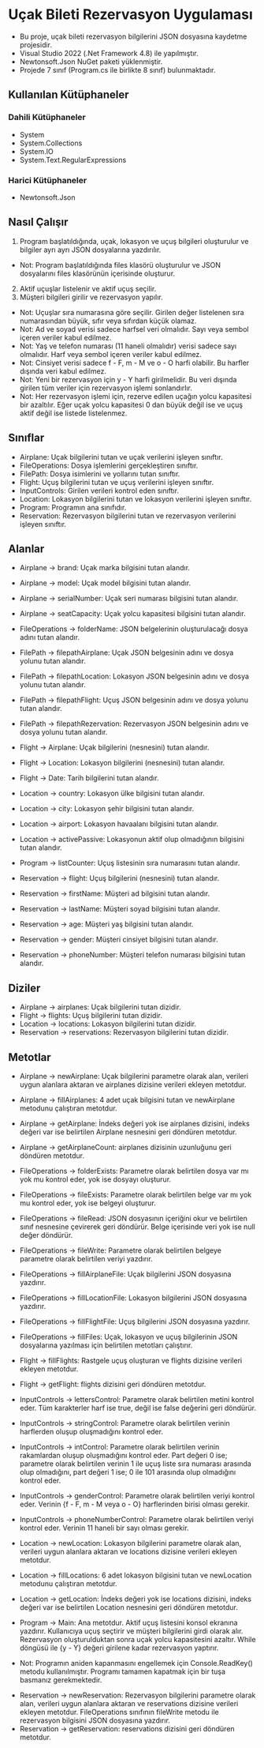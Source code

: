 # Uçak Bileti Rezervasyon Uygulaması

* Bu proje, uçak bileti rezervasyon bilgilerini JSON dosyasına kaydetme projesidir.
* Visual Studio 2022 (.Net Framework 4.8) ile yapılmıştır.
* Newtonsoft.Json NuGet paketi yüklenmiştir.
* Projede 7 sınıf (Program.cs ile birlikte 8 sınıf) bulunmaktadır.

## Kullanılan Kütüphaneler

### Dahili Kütüphaneler
- System
- System.Collections
- System.IO
- System.Text.RegularExpressions

### Harici Kütüphaneler
- Newtonsoft.Json

## Nasıl Çalışır

1. Program başlatıldığında, uçak, lokasyon ve uçuş bilgileri oluşturulur ve bilgiler ayrı ayrı JSON dosyalarına yazdırılır.
* Not: Program başlatıldığında files klasörü oluşturulur ve JSON dosyalarını files klasörünün içerisinde oluşturur.
2. Aktif uçuşlar listelenir ve aktif uçuş seçilir.
3. Müşteri bilgileri girilir ve rezervasyon yapılır.
* Not: Uçuşlar sıra numarasına göre seçilir. Girilen değer listelenen sıra numarasından büyük, sıfır veya sıfırdan küçük olamaz.
* Not: Ad ve soyad verisi sadece harfsel veri olmalıdır. Sayı veya sembol içeren veriler kabul edilmez.
* Not: Yaş ve telefon numarası (11 haneli olmalıdır) verisi sadece sayı olmalıdır. Harf veya sembol içeren veriler kabul edilmez.
* Not: Cinsiyet verisi sadece f - F, m - M ve o - O harfi olabilir. Bu harfler dışında veri kabul edilmez.
* Not: Yeni bir rezervasyon için y - Y harfi girilmelidir. Bu veri dışında girilen tüm veriler için rezervasyon işlemi sonlandırlır.
* Not: Her rezervasyon işlemi için, rezerve edilen uçağın yolcu kapasitesi bir azaltılır. Eğer uçak yolcu kapasitesi 0 dan büyük değil ise ve uçuş aktif değil ise listede listelenmez.

## Sınıflar

- Airplane: Uçak bilgilerini tutan ve uçak verilerini işleyen sınıftır.
- FileOperations: Dosya işlemlerini gerçekleştiren sınıftır.
- FilePath: Dosya isimlerini ve yollarını tutan sınıftır.
- Flight: Uçuş bilgilerini tutan ve uçuş verilerini işleyen sınıftır.
- InputControls: Girilen verileri kontrol eden sınıftır.
- Location: Lokasyon bilgilerini tutan ve lokasyon verilerini işleyen sınıftır.
- Program: Programın ana sınıfıdır.
- Reservation: Rezervasyon bilgilerini tutan ve rezervasyon verilerini işleyen sınıftır.

## Alanlar

- Airplane -> brand: Uçak marka bilgisini tutan alandır.
- Airplane -> model: Uçak model bilgisini tutan alandır.
- Airplane -> serialNumber: Uçak seri numarası bilgisini tutan alandır.
- Airplane -> seatCapacity: Uçak yolcu kapasitesi bilgisini tutan alandır.

- FileOperations -> folderName: JSON belgelerinin oluşturulacağı dosya adını tutan alandır.

- FilePath -> filepathAirplane: Uçak JSON belgesinin adını ve dosya yolunu tutan alandır.
- FilePath -> filepathLocation: Lokasyon JSON belgesinin adını ve dosya yolunu tutan alandır.
- FilePath -> filepathFlight: Uçuş JSON belgesinin adını ve dosya yolunu tutan alandır.
- FilePath -> filepathRezervation: Rezervasyon JSON belgesinin adını ve dosya yolunu tutan alandır.

- Flight -> Airplane: Uçak bilgilerini (nesnesini) tutan alandır.
- Flight -> Location: Lokasyon bilgilerini (nesnesini) tutan alandır.
- Flight -> Date: Tarih bilgilerini tutan alandır.

- Location -> country: Lokasyon ülke bilgisini tutan alandır.
- Location -> city: Lokasyon şehir bilgisini tutan alandır.
- Location -> airport: Lokasyon havaalanı bilgisini tutan alandır.
- Location -> activePassive: Lokasyonun aktif olup olmadığının bilgisini tutan alandır.

- Program -> listCounter: Uçuş listesinin sıra numarasını tutan alandır.

- Reservation -> flight: Uçuş bilgilerini (nesnesini) tutan alandır.
- Reservation -> firstName: Müşteri ad bilgisini tutan alandır.
- Reservation -> lastName: Müşteri soyad bilgisini tutan alandır.
- Reservation -> age: Müşteri yaş bilgisini tutan alandır.
- Reservation -> gender: Müşteri cinsiyet bilgisini tutan alandır.
- Reservation -> phoneNumber: Müşteri telefon numarası bilgisini tutan alandır.

## Diziler

- Airplane -> airplanes: Uçak bilgilerini tutan dizidir.
- Flight -> flights: Uçuş bilgilerini tutan dizidir.
- Location -> locations: Lokasyon bilgilerini tutan dizidir.
- Reservation -> reservations: Rezervasyon bilgilerini tutan dizidir.

## Metotlar

- Airplane -> newAirplane: Uçak bilgilerini parametre olarak alan, verileri uygun alanlara aktaran ve airplanes dizisine verileri ekleyen metotdur.
- Airplane -> fillAirplanes: 4 adet uçak bilgisini tutan ve newAirplane metodunu çalıştıran metotdur.
- Airplane -> getAirplane: İndeks değeri yok ise airplanes dizisini, indeks değeri var ise belirtilen Airplane nesnesini geri döndüren metotdur.
- Airplane -> getAirplaneCount: airplanes dizisinin uzunluğunu geri döndüren metotdur.

- FileOperations -> folderExists: Parametre olarak belirtilen dosya var mı yok mu kontrol eder, yok ise dosyayı oluşturur.
- FileOperations -> fileExists: Parametre olarak belirtilen belge var mı yok mu kontrol eder, yok ise belgeyi oluşturur.
- FileOperations -> fileRead: JSON dosyasının içeriğini okur ve belirtilen sınıf nesnesine çevirerek geri döndürür. Belge içerisinde veri yok ise null değer döndürür.
- FileOperations -> fileWrite: Parametre olarak belirtilen belgeye parametre olarak belirtilen veriyi yazdırır.
- FileOperations -> fillAirplaneFile: Uçak bilgilerini JSON dosyasına yazdırır.
- FileOperations -> fillLocationFile: Lokasyon bilgilerini JSON dosyasına yazdırır.
- FileOperations -> fillFlightFile: Uçuş bilgilerini JSON dosyasına yazdırır.
- FileOperations -> fillFiles: Uçak, lokasyon ve uçuş bilgilerinin JSON dosyalarına yazılması için belirtilen metotları çalıştırır.

- Flight -> fillFlights: Rastgele uçuş oluşturan ve flights dizisine verileri ekleyen metotdur.
- Flight -> getFlight: flights dizisini geri döndüren metotdur.

- InputControls -> lettersControl: Parametre olarak belirtilen metini kontrol eder. Tüm karakterler harf ise true, değil ise false değerini geri döndürür.
- InputControls -> stringControl: Parametre olarak belirtilen verinin harflerden oluşup oluşmadığını kontrol eder.
- InputControls -> intControl: Parametre olarak belirtilen verinin rakamlardan oluşup oluşmadığını kontrol eder. Part değeri 0 ise; parametre olarak belirtilen verinin 1 ile uçuş liste sıra numarası arasında olup olmadığını, part değeri 1 ise; 0 ile 101 arasında olup olmadığını kontrol eder.
- InputControls -> genderControl: Parametre olarak belirtilen veriyi kontrol eder. Verinin {f - F, m - M veya o - O} harflerinden birisi olması gerekir.
- InputControls -> phoneNumberControl: Parametre olarak belirtilen veriyi kontrol eder. Verinin 11 haneli bir sayı olması gerekir.

- Location -> newLocation: Lokasyon bilgilerini parametre olarak alan, verileri uygun alanlara aktaran ve locations dizisine verileri ekleyen metotdur.
- Location -> fillLocations: 6 adet lokasyon bilgisini tutan ve newLocation metodunu çalıştıran metotdur.
- Location -> getLocation: İndeks değeri yok ise locations dizisini, indeks değeri var ise belirtilen Location nesnesini geri döndüren metotdur.

- Program -> Main: Ana metotdur. Aktif uçuş listesini konsol ekranına yazdırır. Kullanıcıya uçuş seçtirir ve müşteri bilgilerini girdi olarak alır. Rezervasyon oluşturulduktan sonra uçak yolcu kapasitesini azaltır. While döngüsü ile {y - Y} değeri girilene kadar rezervasyon yaptırır.
* Not: Programın aniden kapanmasını engellemek için Console.ReadKey() metodu kullanılmıştır. Programı tamamen kapatmak için bir tuşa basmanız gerekmektedir.

- Reservation -> newReservation: Rezervasyon bilgilerini parametre olarak alan, verileri uygun alanlara aktaran ve reservations dizisine verileri ekleyen metotdur. FileOperations sınıfının fileWrite metodu ile rezervasyon bilgisini JSON dosyasına yazdırır.
- Reservation -> getReservation: reservations dizisini geri döndüren metotdur.